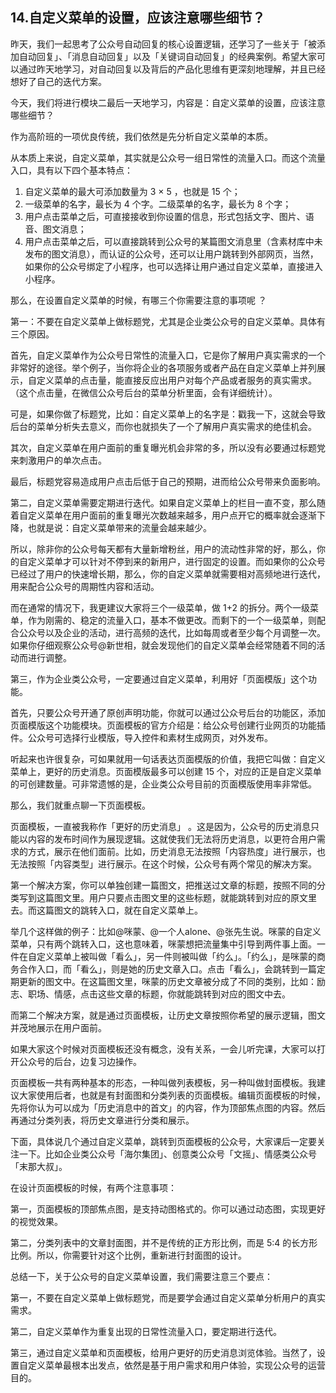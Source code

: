 ## 14.自定义菜单的设置，应该注意哪些细节？
昨天，我们一起思考了公众号自动回复的核心设置逻辑，还学习了一些关于「被添加自动回复」、「消息自动回复」以及「关键词自动回复」的经典案例。希望大家可以通过昨天地学习，对自动回复以及背后的产品化思维有更深刻地理解，并且已经想好了自己的迭代方案。


今天，我们将进行模块二最后一天地学习，内容是：自定义菜单的设置，应该注意哪些细节？


作为高阶班的一项优良传统，我们依然是先分析自定义菜单的本质。


从本质上来说，自定义菜单，其实就是公众号一组日常性的流量入口。而这个流量入口，具有以下四个基本特点：


1. 自定义菜单的最大可添加数量为 3 × 5 ，也就是 15 个；
2. 一级菜单的名字，最长为 4 个字。二级菜单的名字，最长为 8 个字；
3. 用户点击菜单之后，可直接接收到你设置的信息，形式包括文字、图片、语音、图文消息；
4. 用户点击菜单之后，可以直接跳转到公众号的某篇图文消息里（含素材库中未发布的图文消息），而认证的公众号，还可以让用户跳转到外部网页，当然，如果你的公众号绑定了小程序，也可以选择让用户通过自定义菜单，直接进入小程序。

那么，在设置自定义菜单的时候，有哪三个你需要注意的事项呢 ？


第一：不要在自定义菜单上做标题党，尤其是企业类公众号的自定义菜单。具体有三个原因。


首先，自定义菜单作为公众号日常性的流量入口，它是你了解用户真实需求的一个非常好的途径。举个例子，当你将企业的各项服务或者产品在自定义菜单上并列展示，自定义菜单的点击量，能直接反应出用户对每个产品或者服务的真实需求。（这个点击量，在微信公众号后台的菜单分析里面，会有详细统计）。


可是，如果你做了标题党，比如：自定义菜单上的名字是：戳我一下，这就会导致后台的菜单分析失去意义，而你也就损失了一个了解用户真实需求的绝佳机会。


其次，自定义菜单在用户面前的重复曝光机会非常的多，所以没有必要通过标题党来刺激用户的单次点击。


最后，标题党容易造成用户点击后低于自己的预期，进而给公众号带来负面影响。


第二，自定义菜单需要定期进行迭代。如果自定义菜单上的栏目一直不变，那么随着自定义菜单在用户面前的重复曝光次数越来越多，用户点开它的概率就会逐渐下降，也就是说：自定义菜单带来的流量会越来越少。


所以，除非你的公众号每天都有大量新增粉丝，用户的流动性非常的好，那么，你的自定义菜单才可以针对不停到来的新用户，进行固定的设置。而如果你的公众号已经过了用户的快速增长期，那么，你的自定义菜单就需要相对高频地进行迭代，用来配合公众号的周期性内容和活动。


而在通常的情况下，我更建议大家将三个一级菜单，做 1+2 的拆分。两个一级菜单，作为刚需的、稳定的流量入口，基本不做更改。而剩下的一个一级菜单，则配合公众号以及企业的活动，进行高频的迭代，比如每周或者至少每个月调整一次。如果你仔细观察公众号@新世相，就会发现他们的自定义菜单会经常随着不同的活动而进行调整。


第三，作为企业类公众号，一定要通过自定义菜单，利用好「页面模版」这个功能。


首先，只要公众号开通了原创声明功能，你就可以通过公众号后台的功能区，添加页面模版这个功能模块。页面模板的官方介绍是：给公众号创建行业网页的功能插件。公众号可选择行业模版，导入控件和素材生成网页，对外发布。


听起来也许很复杂，可如果就用一句话表达页面模版的价值，我把它叫做：自定义菜单上，更好的历史消息。页面模版最多可以创建 15 个，对应的正是自定义菜单的可创建数量。可非常遗憾的是，企业类公众号目前的页面模版使用率非常低。


那么，我们就重点聊一下页面模板。


页面模板，一直被我称作「更好的历史消息」 。这是因为，公众号的历史消息只能以内容的发布时间作为展现逻辑。这就使我们无法将历史消息，以更符合用户需求的方式，展示在他们面前。比如，历史消息无法按照「内容热度」进行展示，也无法按照「内容类型」进行展示。在这个时候，公众号有两个常见的解决方案。


第一个解决方案，你可以单独创建一篇图文，把推送过文章的标题，按照不同的分类写到这篇图文里。用户只要点击图文里的这些标题，就能跳转到对应的原文里去。而这篇图文的跳转入口，就在自定义菜单上。


举几个这样做的例子：比如@咪蒙、@一个人alone、@张先生说。咪蒙的自定义菜单，只有两个跳转入口，这也意味着，咪蒙想把流量集中引导到两件事上面。一件在自定义菜单上被叫做「看么」，另一件则被叫做「约么」。「约么」，是咪蒙的商务合作入口，而「看么」，则是她的历史文章入口。点击「看么」，会跳转到一篇定期更新的图文中。在这篇图文里，咪蒙的历史文章被分成了不同的类别，比如：励志、职场、情感，点击这些文章的标题，你就能跳转到对应的图文中去。


而第二个解决方案，就是通过页面模板，让历史文章按照你希望的展示逻辑，图文并茂地展示在用户面前。


如果大家这个时候对页面模板还没有概念，没有关系，一会儿听完课，大家可以打开公众号的后台，边复习边操作。


页面模板一共有两种基本的形态，一种叫做列表模板，另一种叫做封面模板。我建议大家使用后者，也就是有封面图和分类列表的页面模板。编辑页面模板的时候，先将你认为可以成为「历史消息中的首文」的内容，作为顶部焦点图的内容。然后再通过分类列表，将历史文章进行分类和展示。


下面，具体说几个通过自定义菜单，跳转到页面模板的公众号，大家课后一定要关注一下。比如企业类公众号「海尔集团」、创意类公众号「文摇」、情感类公众号「末那大叔」。


在设计页面模板的时候，有两个注意事项：


第一，页面模板的顶部焦点图，是支持动图格式的。你可以通过动态图，实现更好的视觉效果。


第二，分类列表中的文章封面图，并不是传统的正方形比例，而是 5:4 的长方形比例。所以，你需要针对这个比例，重新进行封面图的设计。


总结一下，关于公众号的自定义菜单设置，我们需要注意三个要点：


第一，不要在自定义菜单上做标题党，而是要学会通过自定义菜单分析用户的真实需求。


第二，自定义菜单作为重复出现的日常性流量入口，要定期进行迭代。


第三，通过自定义菜单和页面模板，给用户更好的历史消息浏览体验。当然了，设置自定义菜单最根本出发点，依然是基于用户需求和用户体验，实现公众号的运营目的。


